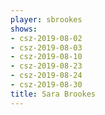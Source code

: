 ```yaml
---
player: sbrookes
shows:
- csz-2019-08-02
- csz-2019-08-03
- csz-2019-08-10
- csz-2019-08-23
- csz-2019-08-24
- csz-2019-08-30
title: Sara Brookes
---
```

